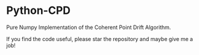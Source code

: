 # Python-CPD

Pure Numpy Implementation of the Coherent Point Drift Algorithm.

If you find the code useful, please star the repository and maybe give me a job!
